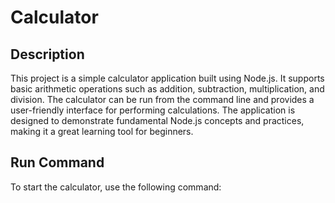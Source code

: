# Calculator

## Description
This project is a simple calculator application built using Node.js. It supports basic arithmetic operations such as addition, subtraction, multiplication, and division. The calculator can be run from the command line and provides a user-friendly interface for performing calculations. The application is designed to demonstrate fundamental Node.js concepts and practices, making it a great learning tool for beginners.

## Run Command
To start the calculator, use the following command: